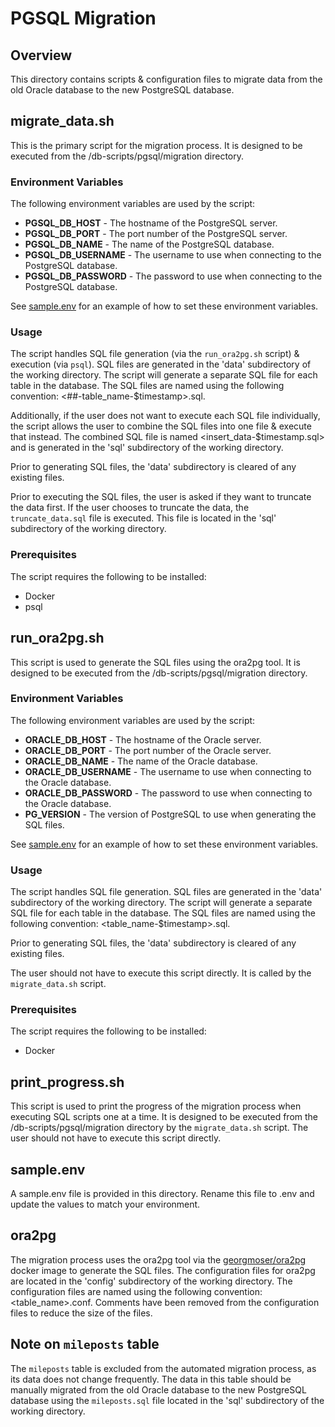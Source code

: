 # PGSQL Migration
## Overview
This directory contains scripts & configuration files to migrate data from the old Oracle database to the new PostgreSQL database.

## migrate_data.sh
This is the primary script for the migration process. It is designed to be executed from the /db-scripts/pgsql/migration directory.

### Environment Variables
The following environment variables are used by the script:
* **PGSQL_DB_HOST** - The hostname of the PostgreSQL server.
* **PGSQL_DB_PORT** - The port number of the PostgreSQL server.
* **PGSQL_DB_NAME** - The name of the PostgreSQL database.
* **PGSQL_DB_USERNAME** - The username to use when connecting to the PostgreSQL database.
* **PGSQL_DB_PASSWORD** - The password to use when connecting to the PostgreSQL database.

See [sample.env](#sample.env) for an example of how to set these environment variables.

### Usage
The script handles SQL file generation (via the `run_ora2pg.sh` script) & execution (via `psql`). SQL files are generated in the 'data' subdirectory of the working directory. The script will generate a separate SQL file for each table in the database. The SQL files are named using the following convention: <##-table_name-$timestamp>.sql.

Additionally, if the user does not want to execute each SQL file individually, the script allows the user to combine the SQL files into one file & execute that instead. The combined SQL file is named <insert_data-$timestamp.sql> and is generated in the 'sql' subdirectory of the working directory.

Prior to generating SQL files, the 'data' subdirectory is cleared of any existing files.

Prior to executing the SQL files, the user is asked if they want to truncate the data first. If the user chooses to truncate the data, the `truncate_data.sql` file is executed. This file is located in the 'sql' subdirectory of the working directory.

### Prerequisites
The script requires the following to be installed:
* Docker
* psql

## run_ora2pg.sh
This script is used to generate the SQL files using the ora2pg tool. It is designed to be executed from the /db-scripts/pgsql/migration directory.

### Environment Variables
The following environment variables are used by the script:
* **ORACLE_DB_HOST** - The hostname of the Oracle server.
* **ORACLE_DB_PORT** - The port number of the Oracle server.
* **ORACLE_DB_NAME** - The name of the Oracle database.
* **ORACLE_DB_USERNAME** - The username to use when connecting to the Oracle database.
* **ORACLE_DB_PASSWORD** - The password to use when connecting to the Oracle database.
* **PG_VERSION** - The version of PostgreSQL to use when generating the SQL files.

See [sample.env](#sample.env) for an example of how to set these environment variables.

### Usage
The script handles SQL file generation. SQL files are generated in the 'data' subdirectory of the working directory. The script will generate a separate SQL file for each table in the database. The SQL files are named using the following convention: <table_name-$timestamp>.sql.

Prior to generating SQL files, the 'data' subdirectory is cleared of any existing files.

The user should not have to execute this script directly. It is called by the `migrate_data.sh` script.

### Prerequisites
The script requires the following to be installed:
* Docker

## print_progress.sh
This script is used to print the progress of the migration process when executing SQL scripts one at a time. It is designed to be executed from the /db-scripts/pgsql/migration directory by the `migrate_data.sh` script. The user should not have to execute this script directly.

## sample.env
A sample.env file is provided in this directory. Rename this file to .env and update the values to match your environment.

## ora2pg
The migration process uses the ora2pg tool via the [georgmoser/ora2pg](https://hub.docker.com/r/georgmoser/ora2pg) docker image to generate the SQL files. The configuration files for ora2pg are located in the 'config' subdirectory of the working directory. The configuration files are named using the following convention: <table_name>.conf. Comments have been removed from the configuration files to reduce the size of the files.

## Note on `mileposts` table
The `mileposts` table is excluded from the automated migration process, as its data does not change frequently. The data in this table should be manually migrated from the old Oracle database to the new PostgreSQL database using the `mileposts.sql` file located in the 'sql' subdirectory of the working directory.